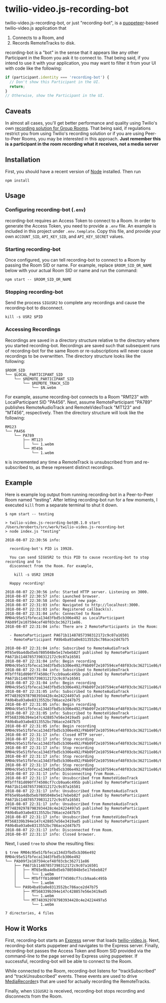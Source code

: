 twilio-video.js-recording-bot
=============================

twilio-video.js-recording-bot, or just "recording-bot", is a
[puppeteer](https://github.com/GoogleChrome/puppeteer)-based twilio-video.js
application that

1. Connects to a Room, and
2. Records RemoteTracks to disk.

recording-bot is a "bot" in the sense that it appears like any other Participant
in the Room you ask it to connect to. That being said, if you intend to use it
with your application, you may want to filter it from your UI with code like the
following:

```js
if (participant.identity === 'recording-bot') {
  // Don't show this Participant in the UI.
  return;
}
// Otherwise, show the Participant in the UI.
```

Caveats
-------

In almost all cases, you'll get better performance and quality using Twilio's
own [recording solution for Group Rooms](https://www.twilio.com/docs/video/api/recordings-resource).
That being said, if regulations restrict you from using Twilio's recording
solution or if you are using Peer-to-Peer Rooms, you may be interested in this
approach. **Just remember this is a participant in the room recording what it receives, not a media server**

Installation
------------

First, you should have a recent version of [Node](https://nodejs.org/en)
installed. Then run

```
npm install
```

Usage
-----

### Configuring recording-bot (`.env`)

recording-bot requires an Access Token to connect to a Room. In order to
generate the Access Token, you need to provide a `.env` file. An example is
included in this project under `.env.template`. Copy this file, and provide your
own `ACCOUNT_SID`, `API_KEY_SID`, and `API_KEY_SECRET` values.

### Starting recording-bot

Once configured, you can tell recording-bot to connect to a Room by passing the
Room SID or name. For example, replace `$ROOM_SID_OR_NAME` below with your
actual Room SID or name and run the command:

```
npm start -- $ROOM_SID_OR_NAME
```

### Stopping recording-bot

Send the process `SIGUSR2` to complete any recordings and cause the
recording-bot to disconnect.

```
kill -s USR2 $PID
```

### Accessing Recordings

Recordings are saved in a directory structure relative to the directory where
you started recording-bot. Recordings are saved such that subsequent runs of
recording-bot for the same Room or re-subscriptions will never cause recordings
to be overwritten. The directory structure looks like the following:

```
$ROOM_SID
└── $LOCAL_PARTICIPANT_SID
    └── $REMOTE_PARTICIPANT_SID
        └── $REMOTE_TRACK_SID
            └── $N.webm
```

For example, assume recording-bot connects to a Room "RM123" with
LocalParticipant SID "PA456". Next, assume RemoteParticipant "PA789" publishes
RemoteAudioTrack and RemoteVideoTrack "MT123" and "MT456", respectively. Then
the directory structure will look like the following:

```
RM123
└── PA456
    └── PA789
        ├── MT123
        │   └── 1.webm
        └── MT456
            └── 1.webm
```

`N` is incremented any time a RemoteTrack is unsubscribed from and re-subscribed
to, as these represent distinct recordings.

Example
-------

Here is example log output from running recording-bot in a Peer-to-Peer Room
named "testing". After letting recording-bot run for a few moments, I executed
`kill` from a separate terminal to shut it down.

```
$ npm start -- testing

> twilio-video.js-recording-bot@0.1.0 start /Users/mroberts/src/work/twilio-video.js-recording-bot
> node index.js "testing"

2018-08-07 22:30:56 info:

  recording-bot's PID is 19928.

  You can send SIGUSR2 to this PID to cause recording-bot to stop recording and to
  disconnect from the Room. For example,

    kill -s USR2 19928

  Happy recording!

2018-08-07 22:30:56 info: Started HTTP server. Listening on 3000.
2018-08-07 22:30:57 info: Launched browser.
2018-08-07 22:30:58 info: Opened new page.
2018-08-07 22:31:03 info: Navigated to http://localhost:3000.
2018-08-07 22:31:03 info: Registered callback(s).
2018-08-07 22:31:04 info: Connected to Room RM04c95e51fbfeca134d3fbd5cb306e492 as LocalParticipant PAb09f2e107594cef48f03cbc362711e86.
2018-08-07 22:31:04 info: There are 2 RemoteParticipants in the Room:

  - RemoteParticipant PA671b11487857398312172c9c07a16501
  - RemoteParticipant PA9b4ba93a0e8313552bc786ace2d47b75

2018-08-07 22:31:04 info: Subscribed to RemoteAudioTrack MT65e9ba4dbd5eb7805048e5e17ebeb82f published by RemoteParticipant PA671b11487857398312172c9c07a16501
2018-08-07 22:31:04 info: Begin recording RM04c95e51fbfeca134d3fbd5cb306e492/PAb09f2e107594cef48f03cbc362711e86/PA671b11487857398312172c9c07a16501/MT65e9ba4dbd5eb7805048e5e17ebeb82f/1.webm.
2018-08-07 22:31:04 info: Subscribed to RemoteVideoTrack MTbfff81d090ff74508cf7ccb9aa6c495b published by RemoteParticipant PA671b11487857398312172c9c07a16501
2018-08-07 22:31:04 info: Begin recording RM04c95e51fbfeca134d3fbd5cb306e492/PAb09f2e107594cef48f03cbc362711e86/PA671b11487857398312172c9c07a16501/MTbfff81d090ff74508cf7ccb9aa6c495b/1.webm.
2018-08-07 22:31:05 info: Subscribed to RemoteAudioTrack MT7483929787983934428c4e24224497a5 published by RemoteParticipant PA9b4ba93a0e8313552bc786ace2d47b75
2018-08-07 22:31:05 info: Begin recording RM04c95e51fbfeca134d3fbd5cb306e492/PAb09f2e107594cef48f03cbc362711e86/PA9b4ba93a0e8313552bc786ace2d47b75/MT7483929787983934428c4e24224497a5/1.webm.
2018-08-07 22:31:05 info: Subscribed to RemoteVideoTrack MT568339b394e147c428857e56e3419ad5 published by RemoteParticipant PA9b4ba93a0e8313552bc786ace2d47b75
2018-08-07 22:31:05 info: Begin recording RM04c95e51fbfeca134d3fbd5cb306e492/PAb09f2e107594cef48f03cbc362711e86/PA9b4ba93a0e8313552bc786ace2d47b75/MT568339b394e147c428857e56e3419ad5/1.webm.
2018-08-07 22:31:17 info: Closed HTTP server.
2018-08-07 22:31:17 info: Stop recording RM04c95e51fbfeca134d3fbd5cb306e492/PAb09f2e107594cef48f03cbc362711e86/PA671b11487857398312172c9c07a16501/MT65e9ba4dbd5eb7805048e5e17ebeb82f/1.webm.
2018-08-07 22:31:17 info: Stop recording RM04c95e51fbfeca134d3fbd5cb306e492/PAb09f2e107594cef48f03cbc362711e86/PA671b11487857398312172c9c07a16501/MTbfff81d090ff74508cf7ccb9aa6c495b/1.webm.
2018-08-07 22:31:17 info: Stop recording RM04c95e51fbfeca134d3fbd5cb306e492/PAb09f2e107594cef48f03cbc362711e86/PA9b4ba93a0e8313552bc786ace2d47b75/MT7483929787983934428c4e24224497a5/1.webm.
2018-08-07 22:31:17 info: Stop recording RM04c95e51fbfeca134d3fbd5cb306e492/PAb09f2e107594cef48f03cbc362711e86/PA9b4ba93a0e8313552bc786ace2d47b75/MT568339b394e147c428857e56e3419ad5/1.webm.
2018-08-07 22:31:17 info: Disconnecting from Room...
2018-08-07 22:31:17 info: Unsubscribed from RemoteVideoTrack MTbfff81d090ff74508cf7ccb9aa6c495b published by RemoteParticipant PA671b11487857398312172c9c07a16501
2018-08-07 22:31:17 info: Unsubscribed from RemoteAudioTrack MT65e9ba4dbd5eb7805048e5e17ebeb82f published by RemoteParticipant PA671b11487857398312172c9c07a16501
2018-08-07 22:31:17 info: Unsubscribed from RemoteAudioTrack MT7483929787983934428c4e24224497a5 published by RemoteParticipant PA9b4ba93a0e8313552bc786ace2d47b75
2018-08-07 22:31:17 info: Unsubscribed from RemoteVideoTrack MT568339b394e147c428857e56e3419ad5 published by RemoteParticipant PA9b4ba93a0e8313552bc786ace2d47b75
2018-08-07 22:31:17 info: Disconnected from Room.
2018-08-07 22:31:17 info: Closed browser.
```

Next, I used `tree` to show the resulting files:

```
$ tree RM04c95e51fbfeca134d3fbd5cb306e492
RM04c95e51fbfeca134d3fbd5cb306e492
└── PAb09f2e107594cef48f03cbc362711e86
    ├── PA671b11487857398312172c9c07a16501
    │   ├── MT65e9ba4dbd5eb7805048e5e17ebeb82f
    │   │   └── 1.webm
    │   └── MTbfff81d090ff74508cf7ccb9aa6c495b
    │       └── 1.webm
    └── PA9b4ba93a0e8313552bc786ace2d47b75
        ├── MT568339b394e147c428857e56e3419ad5
        │   └── 1.webm
        └── MT7483929787983934428c4e24224497a5
            └── 1.webm

7 directories, 4 files
```

How it Works
------------

First, recording-bot starts an [Express](https://expressjs.com/) server that
loads [twilio-video.js](http://github.com/twilio/twilio-video.js). Next,
recording-bot starts puppeteer and navigates to the Express server. Finally,
recording-bot passes the Access Token and Room SID provided via the command-line
to the page served by Express using puppeteer. If successful, recording-bot will
be able to connect to the Room.

While connected to the Room, recording-bot listens for "trackSubscribed" and
"trackUnsubscribed" events. These events are used to drive
[MediaRecorder](https://developer.mozilla.org/en-US/docs/Web/API/MediaRecorder)s
that are used for actually recording the RemoteTracks.

Finally, when `SIGUSR2` is received, recording-bot stops recording and
disconnects from the Room.
